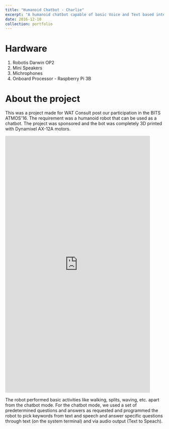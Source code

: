 ```yaml
---
title: "Humanoid Chatbot - Charlie"
excerpt: "A humanoid chatbot capable of basic Voice and Text based interaction. <br/><br/><img src='/images/Charlie_Darwin.jpg'>"
date: 2016-12-10
collection: portfolio
---
```


Hardware
===
1. Robotis Darwin OP2
2. Mini Speakers
3. Michrophones
4. Onboard Processor - Raspberry Pi 3B

About the project
===
This was a project made for WAT Consult post our participation in the BITS ATMOS'16. The requirement was a humanoid robot that can be used as a chatbot. The project was sponsored and the bot was completely 3D printed with Dynamixel AX-12A motors.   

<iframe width="460" height="818" src="https://www.youtube.com/embed/hyPZyyP2FSo" title="3D Printed Humanoid Robot- First walk" frameborder="0" allow="accelerometer; autoplay; clipboard-write; encrypted-media; gyroscope; picture-in-picture; web-share" allowfullscreen></iframe>

The robot performed basic activities like walking, splits, waving, etc. apart from the chatbot mode. For the chatbot mode, we used a set of predetermined questions and answers as requested and programmed the robot to pick keywords from text and speech and answer specific questions through text (on the system terminal) and via audio output (Text to Speach).
